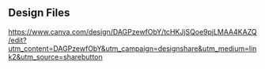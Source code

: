 ## Design Files
https://www.canva.com/design/DAGPzewfObY/tcHKJjSQoe9pjLMAA4KAZQ/edit?utm_content=DAGPzewfObY&utm_campaign=designshare&utm_medium=link2&utm_source=sharebutton
